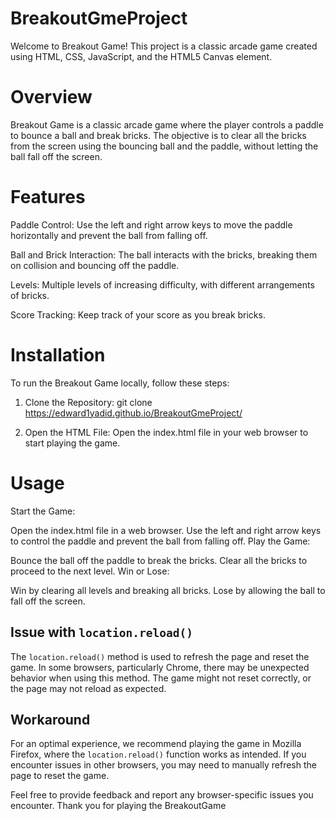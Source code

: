# BreakoutGmeProject

Welcome to Breakout Game! This project is a classic arcade game created using HTML, CSS, JavaScript, and the HTML5 Canvas element.

# Overview
Breakout Game is a classic arcade game where the player controls a paddle to bounce a ball and break bricks. The objective is to clear all the bricks from the screen using the bouncing ball and the paddle, without letting the ball fall off the screen.

# Features
Paddle Control:
Use the left and right arrow keys to move the paddle horizontally and prevent the ball from falling off.

Ball and Brick Interaction:
The ball interacts with the bricks, breaking them on collision and bouncing off the paddle.

Levels:
Multiple levels of increasing difficulty, with different arrangements of bricks.

Score Tracking:
Keep track of your score as you break bricks.

# Installation
To run the Breakout Game locally, follow these steps:

1. Clone the Repository:
   git clone https://edward1yadid.github.io/BreakoutGmeProject/

2. Open the HTML File:
   Open the index.html file in your web browser to start playing the game.

# Usage
Start the Game:

Open the index.html file in a web browser.
Use the left and right arrow keys to control the paddle and prevent the ball from falling off.
Play the Game:

Bounce the ball off the paddle to break the bricks.
Clear all the bricks to proceed to the next level.
Win or Lose:

Win by clearing all levels and breaking all bricks.
Lose by allowing the ball to fall off the screen.


## Issue with `location.reload()`

The `location.reload()` method is used to refresh the page and reset the game. In some browsers, particularly Chrome, there may be unexpected behavior when using this method. The game might not reset correctly, or the page may not reload as expected.

## Workaround

For an optimal experience, we recommend playing the game in Mozilla Firefox, where the `location.reload()` function works as intended. If you encounter issues in other browsers, you may need to manually refresh the page to reset the game.

Feel free to provide feedback and report any browser-specific issues you encounter. Thank you for playing the BreakoutGame